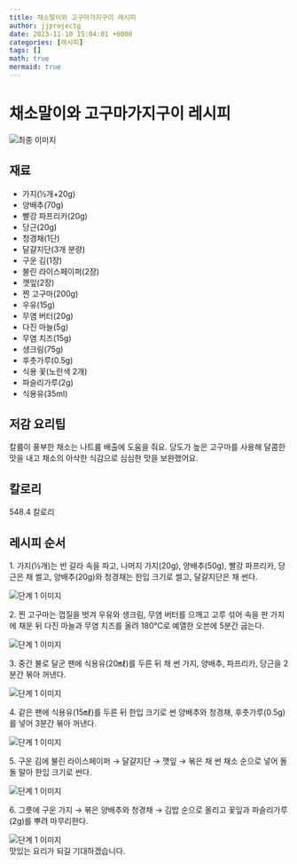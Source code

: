 ```yaml
---
title: 채소말이와 고구마가지구이 레시피
author: jjprojectg
date: 2023-11-10 15:04:01 +0000
categories: [레시피]
tags: []
math: true
mermaid: true
---
```

<meta name="og:type" content="website"/>
<meta charset="UTF-8"/>
<div class="header">
  <h1>채소말이와 고구마가지구이 레시피</h1>
</div>

<div class="container my-4">
  <div class="row">
    <div class="col-12 col-md-6">
      <div class="recipe-image">
        <img src="http://www.foodsafetykorea.go.kr/uploadimg/20210310/20210310023755_1615354675351.jpg" class="step-image" alt="최종 이미지"/>
      </div>
    </div>
    <div class="col-12 col-md-6">
      <div class="ingredients">
        <h2>재료</h2>
        <ul class="card">
          <li> 가지(½개+20g) </li>
          <li>  양배추(70g) </li>
          <li>  빨강 파프리카(20g) </li>
          <li>  당근(20g) </li>
          <li>  청경채(1단) </li>
          <li>  달걀지단(3개 분량) </li>
          <li>  구운 김(1장) </li>
          <li>  불린 라이스페이퍼(2장) </li>
          <li>  깻잎(2장) </li>
          <li>  찐 고구마(200g) </li>
          <li>  우유(15g) </li>
          <li>  무염 버터(20g) </li>
          <li>  다진 마늘(5g) </li>
          <li>  무염 치즈(15g) </li>
          <li>  생크림(75g) </li>
          <li>  후춧가루(0.5g) </li>
          <li>  식용 꽃(노란색 2개) </li>
          <li>  파슬리가루(2g) </li>
          <li>  식용유(35ml) </li>
</ul>
      </div>
    </div>
    <div class="col-12 col-md-6">
      <div class="ingredients">
        <h2>저감 요리팁</h2>
        <div class="card"> 
          <p>
            칼륨이 풍부한 채소는 나트륨 배출에 도움을 줘요.
당도가 높은 고구마를 사용해 달콤한 맛을 내고 채소의 아삭한 식감으로 심심한 맛을 보완했어요.
          </p>
        </div>
      </div>
      <div class="ingredients">
        <h2>칼로리</h2>
        <div class="card"> 
          <p>
            548.4 칼로리
          </p>
        </div>
      </div>
    </div>
  </div>

  <h2 class="my-4">레시피 순서</h2>
  <div class="card recipe-card">
    <div class="card-body recipe-step">
      <p class="card-text step-description">1. 가지(½개)는 반 갈라 속을 파고, 나머지 가지(20g), 양배추(50g), 빨강 파프리카, 당근은 채 썰고, 양배추(20g)와 청경채는 한입 크기로 썰고, 달걀지단은 채 썬다.</p>
      <img src="http://www.foodsafetykorea.go.kr/uploadimg/20210310/20210310023820_1615354700644.jpg" alt="단계 1 이미지" class="step-image"/>
    </div>
  </div>
  <div class="card recipe-card">
    <div class="card-body recipe-step">
      <p class="card-text step-description">2. 찐 고구마는 껍질을 벗겨 우유와 생크림, 무염 버터를 으깨고 고루 섞어 속을 판 가지에 채운 뒤 다진 마늘과 무염 치즈를 올려 180℃로 예열한 오븐에 5분간 굽는다.</p>
      <img src="http://www.foodsafetykorea.go.kr/uploadimg/20210310/20210310023839_1615354719621.jpg" alt="단계 1 이미지" class="step-image"/>
    </div>
  </div>
  <div class="card recipe-card">
    <div class="card-body recipe-step">
      <p class="card-text step-description">3. 중간 불로 달군 팬에 식용유(20㎖)를 두른 뒤 채 썬 가지, 양배추, 파프리카, 당근을 2분간 볶아 꺼낸다.</p>
      <img src="http://www.foodsafetykorea.go.kr/uploadimg/20210310/20210310023935_1615354775273.jpg" alt="단계 1 이미지" class="step-image"/>
    </div>
  </div>
  <div class="card recipe-card">
    <div class="card-body recipe-step">
      <p class="card-text step-description">4. 같은 팬에 식용유(15㎖)를 두른 뒤 한입 크기로 썬 양배추와 청경채, 후춧가루(0.5g)를 넣어 3분간 볶아 꺼낸다.</p>
      <img src="http://www.foodsafetykorea.go.kr/uploadimg/20210310/20210310023949_1615354789393.jpg" alt="단계 1 이미지" class="step-image"/>
    </div>
  </div>
  <div class="card recipe-card">
    <div class="card-body recipe-step">
      <p class="card-text step-description">5. 구운 김에 불린 라이스페이퍼 → 달걀지단 → 깻잎 → 볶은 채 썬 채소 순으로 넣어 돌돌 말아 한입 크기로 썬다.</p>
      <img src="http://www.foodsafetykorea.go.kr/uploadimg/20210310/20210310024004_1615354804010.jpg" alt="단계 1 이미지" class="step-image"/>
    </div>
  </div>
  <div class="card recipe-card">
    <div class="card-body recipe-step">
      <p class="card-text step-description">6. 그릇에 구운 가지 → 볶은 양배추와 청경채 → 김밥 순으로 올리고 꽃잎과 파슬리가루(2g)를 뿌려 마무리한다.</p>
      <img src="http://www.foodsafetykorea.go.kr/uploadimg/20210310/20210310024016_1615354816818.jpg" alt="단계 1 이미지" class="step-image"/>
    </div>
  </div>

</div>
맛있는 요리가 되길 기대하겠습니다.
